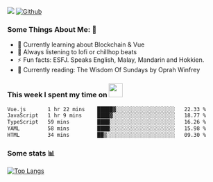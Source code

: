 ![](https://visitor-badge.laobi.icu/badge?page_id=seanho96.seanho96)
[![Github](https://img.shields.io/github/followers/seanho96?label=Follow&style=social)](https://github.com/seanho96)

### Some Things About Me: 👋
- 🌱 Currently learning about Blockchain & Vue
- :musical_note: Always listening to lofi or chillhop beats
- :zap: Fun facts: ESFJ. Speaks English, Malay, Mandarin and Hokkien.
- :book: Currently reading: The Wisdom Of Sundays by Oprah Winfrey

### This week I spent my time on <img src="https://media.giphy.com/media/SvQzkTQb3ZwKcj1QTO/giphy.gif" width="32">

<!--START_SECTION:waka-->

```txt
Vue.js       1 hr 22 mins    █████▓░░░░░░░░░░░░░░░░░░░   22.33 %
JavaScript   1 hr 9 mins     ████▓░░░░░░░░░░░░░░░░░░░░   18.77 %
TypeScript   59 mins         ████░░░░░░░░░░░░░░░░░░░░░   16.26 %
YAML         58 mins         ████░░░░░░░░░░░░░░░░░░░░░   15.98 %
HTML         34 mins         ██▒░░░░░░░░░░░░░░░░░░░░░░   09.30 %
```

<!--END_SECTION:waka-->

### Some stats 📊

[![Top Langs](https://github-readme-stats.vercel.app/api/top-langs/?username=seanho96&layout=compact&theme=graywhite)](https://github.com/anuraghazra/github-readme-stats)
<br/>
<!-- ![GitHub stats](https://github-readme-stats.vercel.app/api?username=seanho96&show_icons=true&theme=graywhite)-->

